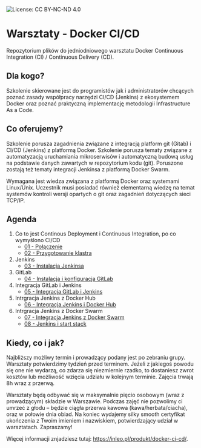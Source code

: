 ![License: CC BY-NC-ND 4.0](https://img.shields.io/badge/License-CC%20BY--NC--ND%204.0-lightgrey.svg)

# Warsztaty - Docker CI/CD
Repozytorium plików do jedniodniowego warsztatu Docker Continuous Integration (CI) / Continuous Delivery (CD).

## Dla kogo?

Szkolenie skierowane jest do programistów jak i administratorów chcących poznać zasady współpracy narzędzi CI/CD (Jenkins) z ekosystemem Docker oraz poznać praktyczną implementację metodologii Infrastructure As a Code.

## Co oferujemy?

Szkolenie porusza zagadnienia związane z integracją platform git (Gitab) i CI/CD (Jenkins) z platformą Docker. Szkolenie porusza tematy związane z automatyzacją uruchamiania mikroserwisów i automatyczną budową usług na podstawie danych zawartych w repozytorium kodu (git). Poruszone zostają też tematy integracji Jenkinsa z platformą Docker Swarm.

Wymagana jest wiedza związana z platformą Docker oraz systemami Linux/Unix. Uczestnik musi posiadać również elementarną wiedzę na temat systemów kontroli wersji opartych o git oraz zagadnień dotyczących sieci TCP/IP.

## Agenda

1. Co to jest Continous Deployment i Continuous Integration, po co wymyślono CI/CD
    * [01 - Połączenie](https://github.com/inleo-pl/Warsztaty-Docker-CI-CD/blob/master/01-Polaczenie.md)
    * [02 - Przygotowanie klastra](https://github.com/inleo-pl/Warsztaty-Docker-CI-CD/blob/master/02-Przygotowanie-klastra.md)
2. Jenkins
    * [03 - Instalacja Jenkinsa](https://github.com/inleo-pl/Warsztaty-Docker-CI-CD/blob/master/03-Instalacja-Jenkinsa.md)
3. GitLab
    * [04 - Instalacja i konfiguracja GitLab](https://github.com/inleo-pl/Warsztaty-Docker-CI-CD/blob/master/04-Instalacja-i-konfiguracja-GitLab.md)
4. Integracja GitLab i Jenkins
    * [05 - Integracja GitLab i Jenkins](https://github.com/inleo-pl/Warsztaty-Docker-CI-CD/blob/master/05-Integracja-GitLab-i-Jenkins.md)
5. Intrgracja Jenkins z Docker Hub
    * [06 - Integracja Jenkins i Docker Hub](https://github.com/inleo-pl/Warsztaty-Docker-CI-CD/blob/master/06-Integracja-Jenkins-i-Docker-Hub.md)
6. Intrgracja Jenkins z Docker Swarm
    * [07 - Integracja Jenkins z Docker Swarm](https://github.com/inleo-pl/Warsztaty-Docker-CI-CD/blob/master/07-Integracja-Jenkins-z-Docker-Swarm.md)
    * [08 - Jenkins i start stack](https://github.com/inleo-pl/Warsztaty-Docker-CI-CD/blob/master/08-Jenkins-i-start-stack.md)

## Kiedy, co i jak?

Najbliższy możliwy termin i prowadzący podany jest po zebraniu grupy. Warsztaty potwierdzimy tydzień przed terminem. Jeżeli z jakiegoś powodu się one nie wydarzą, co zdarza się niezmiernie rzadko, to dostaniesz zwrot kosztów lub możliwość wzięcia udziału w kolejnym terminie. Zajęcia trwają 8h wraz z przerwą.

Warsztaty będą odbywać się w maksymalnie pięcio osobowym (wraz z prowadzącym) składzie w Warszawie. Podczas zajęć nie pozwolimy ci umrzeć z głodu – będzie ciągła przerwa kawowa (kawa/herbata/ciacha), oraz w połowie dnia obiad. Na koniec wydajemy silky smooth certyfikat ukończenia z Twoim imieniem i nazwiskiem, potwierdzający udział w warsztatach. Zapraszamy!

Więcej informacji znjadziesz tutaj: https://inleo.pl/produkt/docker-ci-cd/.
